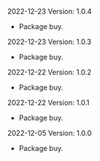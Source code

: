 2022-12-23 Version: 1.0.4
- Package buy.

2022-12-23 Version: 1.0.3
- Package buy.

2022-12-22 Version: 1.0.2
- Package buy.

2022-12-22 Version: 1.0.1
- Package buy.

2022-12-05 Version: 1.0.0
- Package buy.

